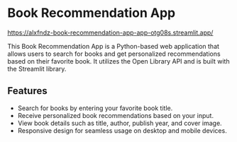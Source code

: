 # Book Recommendation App
https://alxfndz-book-recommendation-app-app-otg08s.streamlit.app/

This Book Recommendation App is a Python-based web application that allows users to search for books and get personalized recommendations based on their favorite book. It utilizes the Open Library API and is built with the Streamlit library.


## Features

- Search for books by entering your favorite book title.
- Receive personalized book recommendations based on your input.
- View book details such as title, author, publish year, and cover image.
- Responsive design for seamless usage on desktop and mobile devices.
